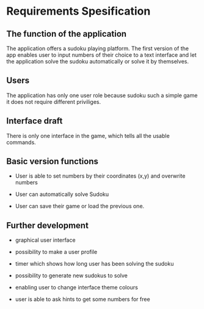 # Requirements Spesification

## The function of the application

The application offers a sudoku playing platform. The first version of the app enables user to input numbers of their choice to a text interface and 
let the application solve the sudoku automatically or solve it by themselves.

## Users 

The application has only one user role because sudoku such a simple game it does not require different priviliges.

## Interface draft

There is only one interface in the game, which tells all the usable commands.


## Basic version functions

* User is able to set numbers by their coordinates (x,y) and overwrite numbers

* User can automatically solve Sudoku

* User can save their game or load the previous one.

## Further development

* graphical user interface

* possibility to make a user profile

* timer which shows how long user has been solving the sudoku

* possibility to generate new sudokus to solve

* enabling user to change interface theme colours

* user is able to ask hints to get some numbers for free
 
